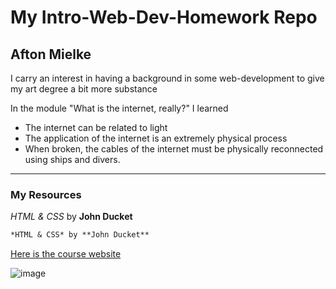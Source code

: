 # My Intro-Web-Dev-Homework Repo
## Afton Mielke

I carry an interest in having a background in some web-development to give my art degree a bit more substance </p>

In the module "What is the internet, really?" I learned

- The internet can be related to light
- The application of the internet is an extremely physical process
- When broken, the cables of the internet must be physically reconnected using ships and divers.

---

### My Resources
*HTML & CSS* by **John Ducket**

```markdown
*HTML & CSS* by **John Ducket**
```

[Here is the course website](https://media-ed-online.github.io/intro-web-dev/)

![image](http://bit.ly/2DIVG46)
